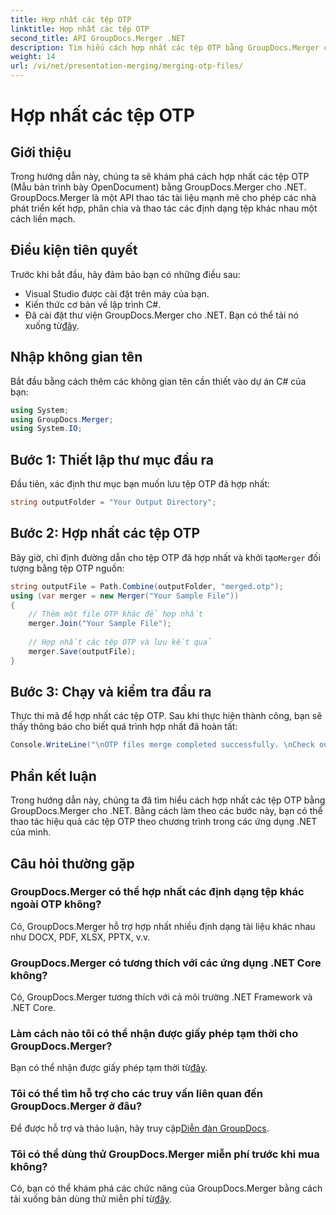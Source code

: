 ```yaml
---
title: Hợp nhất các tệp OTP
linktitle: Hợp nhất các tệp OTP
second_title: API GroupDocs.Merger .NET
description: Tìm hiểu cách hợp nhất các tệp OTP bằng GroupDocs.Merger cho .NET. Hướng dẫn từng bước này sẽ hướng dẫn bạn thực hiện quy trình một cách liền mạch.
weight: 14
url: /vi/net/presentation-merging/merging-otp-files/
---
```


# Hợp nhất các tệp OTP

## Giới thiệu
Trong hướng dẫn này, chúng ta sẽ khám phá cách hợp nhất các tệp OTP (Mẫu bản trình bày OpenDocument) bằng GroupDocs.Merger cho .NET. GroupDocs.Merger là một API thao tác tài liệu mạnh mẽ cho phép các nhà phát triển kết hợp, phân chia và thao tác các định dạng tệp khác nhau một cách liền mạch.
## Điều kiện tiên quyết
Trước khi bắt đầu, hãy đảm bảo bạn có những điều sau:
- Visual Studio được cài đặt trên máy của bạn.
- Kiến thức cơ bản về lập trình C#.
-  Đã cài đặt thư viện GroupDocs.Merger cho .NET. Bạn có thể tải nó xuống từ[đây](https://releases.groupdocs.com/merger/net/).

## Nhập không gian tên
Bắt đầu bằng cách thêm các không gian tên cần thiết vào dự án C# của bạn:
```csharp
using System; 
using GroupDocs.Merger;
using System.IO;
```
## Bước 1: Thiết lập thư mục đầu ra
Đầu tiên, xác định thư mục bạn muốn lưu tệp OTP đã hợp nhất:
```csharp
string outputFolder = "Your Output Directory";
```
## Bước 2: Hợp nhất các tệp OTP
 Bây giờ, chỉ định đường dẫn cho tệp OTP đã hợp nhất và khởi tạo`Merger` đối tượng bằng tệp OTP nguồn:
```csharp
string outputFile = Path.Combine(outputFolder, "merged.otp");
using (var merger = new Merger("Your Sample File"))
{
    // Thêm một file OTP khác để hợp nhất
    merger.Join("Your Sample File");
    
    // Hợp nhất các tệp OTP và lưu kết quả
    merger.Save(outputFile);
}
```
## Bước 3: Chạy và kiểm tra đầu ra
Thực thi mã để hợp nhất các tệp OTP. Sau khi thực hiện thành công, bạn sẽ thấy thông báo cho biết quá trình hợp nhất đã hoàn tất:
```csharp
Console.WriteLine("\nOTP files merge completed successfully. \nCheck output in {0}", outputFolder);
```

## Phần kết luận
Trong hướng dẫn này, chúng ta đã tìm hiểu cách hợp nhất các tệp OTP bằng GroupDocs.Merger cho .NET. Bằng cách làm theo các bước này, bạn có thể thao tác hiệu quả các tệp OTP theo chương trình trong các ứng dụng .NET của mình.

## Câu hỏi thường gặp
### GroupDocs.Merger có thể hợp nhất các định dạng tệp khác ngoài OTP không?
Có, GroupDocs.Merger hỗ trợ hợp nhất nhiều định dạng tài liệu khác nhau như DOCX, PDF, XLSX, PPTX, v.v.
### GroupDocs.Merger có tương thích với các ứng dụng .NET Core không?
Có, GroupDocs.Merger tương thích với cả môi trường .NET Framework và .NET Core.
### Làm cách nào tôi có thể nhận được giấy phép tạm thời cho GroupDocs.Merger?
 Bạn có thể nhận được giấy phép tạm thời từ[đây](https://purchase.groupdocs.com/temporary-license/).
### Tôi có thể tìm hỗ trợ cho các truy vấn liên quan đến GroupDocs.Merger ở đâu?
 Để được hỗ trợ và thảo luận, hãy truy cập[Diễn đàn GroupDocs](https://forum.groupdocs.com/c/merger/32).
### Tôi có thể dùng thử GroupDocs.Merger miễn phí trước khi mua không?
 Có, bạn có thể khám phá các chức năng của GroupDocs.Merger bằng cách tải xuống bản dùng thử miễn phí từ[đây](https://releases.groupdocs.com/).